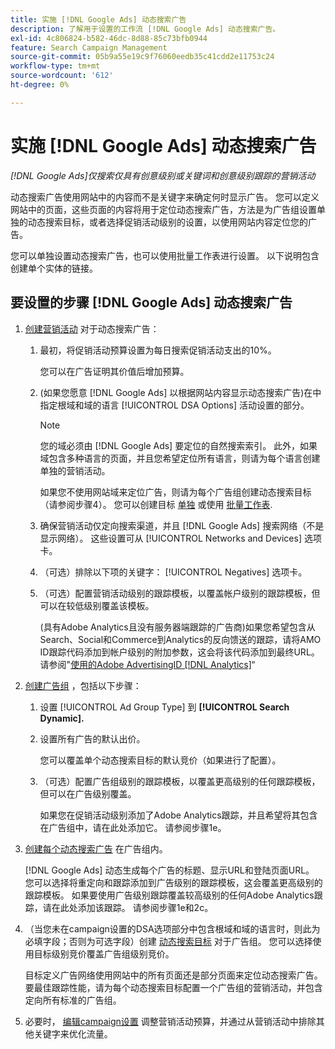```yaml
---
title: 实施 [!DNL Google Ads] 动态搜索广告
description: 了解用于设置的工作流 [!DNL Google Ads] 动态搜索广告。
exl-id: 4c806824-b582-46dc-8d88-85c73bfb0944
feature: Search Campaign Management
source-git-commit: 05b9a55e19c9f76060eedb35c41cdd2e11753c24
workflow-type: tm+mt
source-wordcount: '612'
ht-degree: 0%

---
```


# 实施 [!DNL Google Ads] 动态搜索广告

*[!DNL Google Ads]仅搜索仅具有创意级别或关键词和创意级别跟踪的营销活动*

动态搜索广告使用网站中的内容而不是关键字来确定何时显示广告。 您可以定义网站中的页面，这些页面的内容将用于定位动态搜索广告，方法是为广告组设置单独的动态搜索目标，或者选择促销活动级别的设置，以使用网站内容定位您的广告。

您可以单独设置动态搜索广告，也可以使用批量工作表进行设置。 以下说明包含创建单个实体的链接。

## 要设置的步骤 [!DNL Google Ads] 动态搜索广告

1. [创建营销活动](/help/search-social-commerce/campaign-management/campaigns/campaign-manage.md) 对于动态搜索广告：

   1. 最初，将促销活动预算设置为每日搜索促销活动支出的10%。

      您可以在广告证明其价值后增加预算。

   1. (如果您愿意 [!DNL Google Ads] 以根据网站内容显示动态搜索广告)在中指定根域和域的语言 [!UICONTROL DSA Options] 活动设置的部分。

      >[!NOTE]
      >
      >您的域必须由 [!DNL Google Ads] 要定位的自然搜索索引。 此外，如果域包含多种语言的页面，并且您希望定位所有语言，则请为每个语言创建单独的营销活动。

      如果您不使用网站域来定位广告，则请为每个广告组创建动态搜索目标（请参阅步骤4）。 您可以创建目标 [单独](/help/search-social-commerce/campaign-management/campaigns/dynamic-search-target-manage.md) 或使用 [批量工作表](/help/search-social-commerce/campaign-management/bulksheets/bulksheet-about.md).

   1. 确保营销活动仅定向搜索渠道，并且 [!DNL Google Ads] 搜索网络（不是显示网络）。 这些设置可从 [!UICONTROL Networks and Devices] 选项卡。

   1. （可选）排除以下项的关键字： [!UICONTROL Negatives] 选项卡。

   1. （可选）配置营销活动级别的跟踪模板，以覆盖帐户级别的跟踪模板，但可以在较低级别覆盖该模板。

      (具有Adobe Analytics且没有服务器端跟踪的广告商)如果您希望包含从Search、Social和Commerce到Analytics的反向馈送的跟踪，请将AMO ID跟踪代码添加到帐户级别的附加参数，这会将该代码添加到最终URL。 请参阅&quot;[使用的Adobe AdvertisingID [!DNL Analytics]](/help/integrations/analytics/ids.md)“

1. [创建广告组](/help/search-social-commerce/campaign-management/campaigns/ad-group-manage.md) ，包括以下步骤：

   1. 设置 [!UICONTROL Ad Group Type] 到 **[!UICONTROL Search Dynamic].**

   1. 设置所有广告的默认出价。

      您可以覆盖单个动态搜索目标的默认竞价（如果进行了配置）。

   1. （可选）配置广告组级别的跟踪模板，以覆盖更高级别的任何跟踪模板，但可以在广告级别覆盖。

      如果您在促销活动级别添加了Adobe Analytics跟踪，并且希望将其包含在广告组中，请在此处添加它。 请参阅步骤1e。

1. [创建每个动态搜索广告](/help/search-social-commerce/campaign-management/campaigns/ad-manage.md) 在广告组内。

   [!DNL Google Ads] 动态生成每个广告的标题、显示URL和登陆页面URL。 您可以选择将重定向和跟踪添加到广告级别的跟踪模板，这会覆盖更高级别的跟踪模板。
如果要使用广告级别跟踪覆盖较高级别的任何Adobe Analytics跟踪，请在此处添加该跟踪。 请参阅步骤1e和2c。

1. （当您未在campaign设置的DSA选项部分中包含根域和域的语言时，则此为必填字段；否则为可选字段）创建 [动态搜索目标](/help/search-social-commerce/campaign-management/campaigns/dynamic-search-target-manage.md) 对于广告组。 您可以选择使用目标级别竞价覆盖广告组级别竞价。

   目标定义广告网络使用网站中的所有页面还是部分页面来定位动态搜索广告。 要最佳跟踪性能，请为每个动态搜索目标配置一个广告组的营销活动，并包含定向所有标准的广告组。

1. 必要时， [编辑campaign设置](/help/search-social-commerce/campaign-management/campaigns/campaign-manage.md) 调整营销活动预算，并通过从营销活动中排除其他关键字来优化流量。
